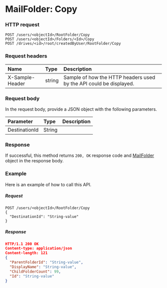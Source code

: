 # MailFolder: Copy


### HTTP request
```http
POST /users/<objectId>/RootFolder/Copy
POST /users/<objectId>/Folders/<Id>/Copy
POST /drives/<id>/root/createdByUser/RootFolder/Copy

```
### Request headers
| Name       | Type | Description|
|:---------------|:--------|:----------|
| X-Sample-Header  | string  | Sample of how the HTTP headers used by the API could be displayed.|

### Request body
In the request body, provide a JSON object with the following parameters.

| Parameter	   | Type	|Description|
|:---------------|:--------|:----------|
|DestinationId|String||

### Response
If successful, this method returns `200, OK` response code and [MailFolder](../resources/mailfolder.md) object in the response body.

### Example
Here is an example of how to call this API.
##### Request
```http
POST /users/<objectId>/RootFolder/Copy
{
  "DestinationId": "String-value"
}
```
##### Response
```json
HTTP/1.1 200 OK
Content-type: application/json
Content-length: 121
{
  "ParentFolderId": "String-value",
  "DisplayName": "String-value",
  "ChildFolderCount": 99,
  "Id": "String-value"
}
```
